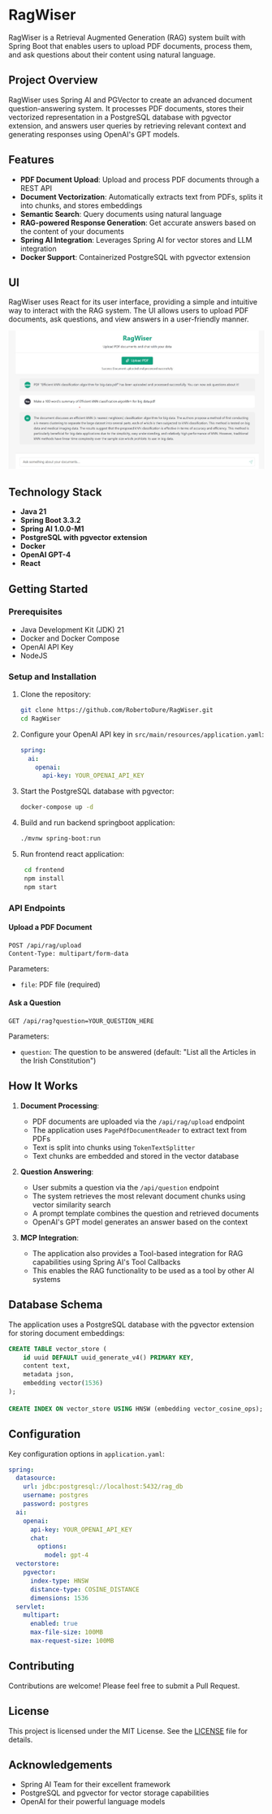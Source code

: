 # RagWiser

RagWiser is a Retrieval Augmented Generation (RAG) system built with Spring Boot that enables users to upload PDF documents, process them, and ask questions about their content using natural language.

## Project Overview

RagWiser uses Spring AI and PGVector to create an advanced document question-answering system. It processes PDF documents, stores their vectorized representation in a PostgreSQL database with pgvector extension, and answers user queries by retrieving relevant context and generating responses using OpenAI's GPT models.

## Features

- **PDF Document Upload**: Upload and process PDF documents through a REST API
- **Document Vectorization**: Automatically extracts text from PDFs, splits it into chunks, and stores embeddings
- **Semantic Search**: Query documents using natural language
- **RAG-powered Response Generation**: Get accurate answers based on the content of your documents
- **Spring AI Integration**: Leverages Spring AI for vector stores and LLM integration
- **Docker Support**: Containerized PostgreSQL with pgvector extension

## UI 
RagWiser uses React for its user interface, providing a simple and intuitive way to interact with the RAG system. The UI allows users to upload PDF documents, ask questions, and view answers in a user-friendly manner.


![RagWiser UI Screenshot](docs/Screenshot.jpg)

## Technology Stack

- **Java 21**
- **Spring Boot 3.3.2**
- **Spring AI 1.0.0-M1**
- **PostgreSQL with pgvector extension**
- **Docker**
- **OpenAI GPT-4**
- **React**

## Getting Started

### Prerequisites

- Java Development Kit (JDK) 21
- Docker and Docker Compose
- OpenAI API Key
- NodeJS

### Setup and Installation

1. Clone the repository:
   ```bash
   git clone https://github.com/RobertoDure/RagWiser.git
   cd RagWiser
   ```

2. Configure your OpenAI API key in `src/main/resources/application.yaml`:
   ```yaml
   spring:
     ai:
       openai:
         api-key: YOUR_OPENAI_API_KEY
   ```

3. Start the PostgreSQL database with pgvector:
   ```bash
   docker-compose up -d
   ```

4. Build and run backend springboot application:
   ```bash
   ./mvnw spring-boot:run
   ```
5. Run frontend react application:
   ```bash
    cd frontend
    npm install
    npm start
   ```
   
### API Endpoints

#### Upload a PDF Document
```
POST /api/rag/upload
Content-Type: multipart/form-data
```
Parameters:
- `file`: PDF file (required)

#### Ask a Question
```
GET /api/rag?question=YOUR_QUESTION_HERE
```
Parameters:
- `question`: The question to be answered (default: "List all the Articles in the Irish Constitution")

## How It Works

1. **Document Processing**:
   - PDF documents are uploaded via the `/api/rag/upload` endpoint
   - The application uses `PagePdfDocumentReader` to extract text from PDFs
   - Text is split into chunks using `TokenTextSplitter`
   - Text chunks are embedded and stored in the vector database

2. **Question Answering**:
   - User submits a question via the `/api/question` endpoint
   - The system retrieves the most relevant document chunks using vector similarity search
   - A prompt template combines the question and retrieved documents
   - OpenAI's GPT model generates an answer based on the context

3. **MCP Integration**:
   - The application also provides a Tool-based integration for RAG capabilities using Spring AI's Tool Callbacks
   - This enables the RAG functionality to be used as a tool by other AI systems

## Database Schema

The application uses a PostgreSQL database with the pgvector extension for storing document embeddings:

```sql
CREATE TABLE vector_store (
    id uuid DEFAULT uuid_generate_v4() PRIMARY KEY,
    content text,
    metadata json,
    embedding vector(1536)
);

CREATE INDEX ON vector_store USING HNSW (embedding vector_cosine_ops);
```

## Configuration

Key configuration options in `application.yaml`:

```yaml
spring:
  datasource:
    url: jdbc:postgresql://localhost:5432/rag_db
    username: postgres
    password: postgres
  ai:
    openai:
      api-key: YOUR_OPENAI_API_KEY
      chat:
        options:
          model: gpt-4
  vectorstore:
    pgvector:
      index-type: HNSW
      distance-type: COSINE_DISTANCE
      dimensions: 1536
  servlet:
    multipart:
      enabled: true
      max-file-size: 100MB
      max-request-size: 100MB
```

## Contributing

Contributions are welcome! Please feel free to submit a Pull Request.

## License

This project is licensed under the MIT License. See the [LICENSE](LICENSE) file for details.

## Acknowledgements

- Spring AI Team for their excellent framework
- PostgreSQL and pgvector for vector storage capabilities
- OpenAI for their powerful language models

